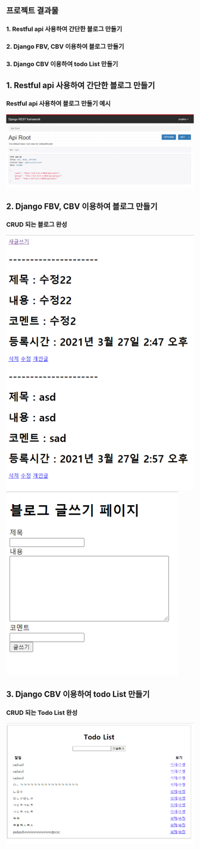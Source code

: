 ## 프로젝트 결과물 
### 1. Restful api 사용하여 간단한 블로그 만들기
### 2. Django FBV, CBV 이용하여 블로그 만들기
### 3. Django CBV 이용하여 todo List 만들기

## 1. Restful api 사용하여 간단한 블로그 만들기
### Restful api 사용하여 블로그 만들기 예시
![img_2.png](img_2.png)
## 2. Django FBV, CBV 이용하여 블로그 만들기
### CRUD 되는 블로그 완성
![img.png](img.png)
![img_1.png](img_1.png)
## 3. Django CBV 이용하여 todo List 만들기
### CRUD 되는 Todo List 완성
![img_3.png](img_3.png)